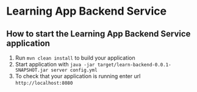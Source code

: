 # Learning App Backend Service

How to start the Learning App Backend Service application
---

1. Run `mvn clean install` to build your application
1. Start application with `java -jar target/learn-backend-0.0.1-SNAPSHOT.jar server config.yml`
1. To check that your application is running enter url `http://localhost:8080`

